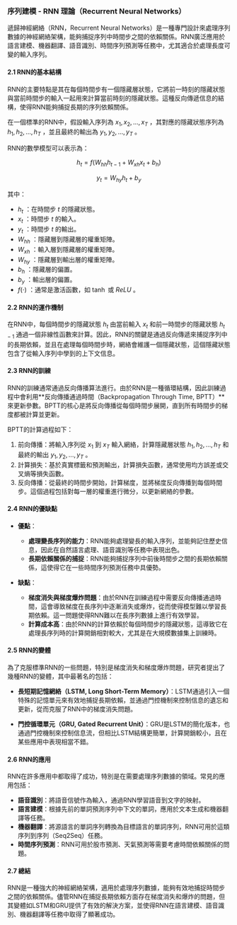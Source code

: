 ### 序列建模 - RNN 理論（Recurrent Neural Networks）

遞歸神經網絡（RNN，Recurrent Neural Networks）是一種專門設計來處理序列數據的神經網絡架構，能夠捕捉序列中時間步之間的依賴關係。RNN廣泛應用於語言建模、機器翻譯、語音識別、時間序列預測等任務中，尤其適合於處理長度可變的輸入序列。

#### 2.1 RNN的基本結構

RNN的主要特點是其在每個時間步有一個隱藏層狀態，它將前一時刻的隱藏狀態與當前時間步的輸入一起用來計算當前時刻的隱藏狀態。這種反向傳遞信息的結構，使得RNN能夠捕捉長期的序列依賴關係。

在一個標準的RNN中，假設輸入序列為  $`x_1, x_2, ..., x_T`$ ，其對應的隱藏狀態序列為  $`h_1, h_2, ..., h_T`$ ，並且最終的輸出為  $`y_1, y_2, ..., y_T`$ 。

RNN的數學模型可以表示為：

$$h_t = f(W_{hh} h_{t-1} + W_{xh} x_t + b_h)$$

$$y_t = W_{hy} h_t + b_y$$


其中：

-  $`h_t`$ ：在時間步  $`t`$  的隱藏狀態。
-  $`x_t`$ ：時間步  $`t`$  的輸入。
-  $`y_t`$ ：時間步  $`t`$  的輸出。
-  $`W_{hh}`$ ：隱藏層到隱藏層的權重矩陣。
-  $`W_{xh}`$ ：輸入層到隱藏層的權重矩陣。
-  $`W_{hy}`$ ：隱藏層到輸出層的權重矩陣。
-  $`b_h`$ ：隱藏層的偏置。
-  $`b_y`$ ：輸出層的偏置。
-  $`f(\cdot)`$ ：通常是激活函數，如  $`\tanh`$  或  $`ReLU`$ 。

#### 2.2 RNN的運作機制

在RNN中，每個時間步的隱藏狀態  $`h_t`$  由當前輸入  $`x_t`$  和前一時間步的隱藏狀態  $`h_{t-1}`$  通過一個非線性函數來計算。因此，RNN的關鍵是通過反向傳遞來捕捉序列中的長期依賴，並且在處理每個時間步時，網絡會維護一個隱藏狀態，這個隱藏狀態包含了從輸入序列中學到的上下文信息。

#### 2.3 RNN的訓練

RNN的訓練通常通過反向傳播算法進行。由於RNN是一種循環結構，因此訓練過程中會利用**反向傳播通過時間（Backpropagation Through Time, BPTT）**來更新參數。BPTT的核心是將反向傳播從每個時間步展開，直到所有時間步的梯度都被計算並更新。

BPTT的計算過程如下：

1. 前向傳播：將輸入序列從  $`x_1`$  到  $`x_T`$  輸入網絡，計算隱藏層狀態  $`h_1, h_2, ..., h_T`$  和最終的輸出  $`y_1, y_2, ..., y_T`$ 。
2. 計算損失：基於真實標籤和預測輸出，計算損失函數，通常使用均方誤差或交叉熵等損失函數。
3. 反向傳播：從最終的時間步開始，計算梯度，並將梯度反向傳播到每個時間步。這個過程包括對每一層的權重進行微分，以更新網絡的參數。

#### 2.4 RNN的優缺點

- **優點**：
  - **處理變長序列的能力**：RNN能夠處理變長的輸入序列，並能夠記住歷史信息，因此在自然語言處理、語音識別等任務中表現出色。
  - **長期依賴關係的捕捉**：RNN能夠捕捉序列中前後時間步之間的長期依賴關係，這使得它在一些時間序列預測任務中具優勢。

- **缺點**：
  - **梯度消失與梯度爆炸問題**：由於RNN在訓練過程中需要反向傳播通過時間，這會導致梯度在長序列中逐漸消失或爆炸，從而使得模型難以學習長期依賴。這一問題使得RNN難以在長序列數據上進行有效學習。
  - **計算成本高**：由於RNN的計算依賴於每個時間步的隱藏狀態，這導致它在處理長序列時的計算開銷相對較大，尤其是在大規模數據集上訓練時。

#### 2.5 RNN的變體

為了克服標準RNN的一些問題，特別是梯度消失和梯度爆炸問題，研究者提出了幾種RNN的變體，其中最著名的包括：

- **長短期記憶網絡（LSTM, Long Short-Term Memory）**：LSTM通過引入一個特殊的記憶單元來有效地捕捉長期依賴，並通過門控機制來控制信息的遺忘和更新，從而克服了RNN中的梯度消失問題。
  
- **門控循環單元（GRU, Gated Recurrent Unit）**：GRU是LSTM的簡化版本，也通過門控機制來控制信息流，但相比LSTM結構更簡單，計算開銷較小，且在某些應用中表現相當不錯。

#### 2.6 RNN的應用

RNN在許多應用中都取得了成功，特別是在需要處理序列數據的領域。常見的應用包括：

- **語音識別**：將語音信號作為輸入，通過RNN學習語音到文字的映射。
- **語言建模**：根據先前的單詞預測序列中下文的單詞，應用於文本生成和機器翻譯等任務。
- **機器翻譯**：將源語言的單詞序列轉換為目標語言的單詞序列，RNN可用於這類序列到序列（Seq2Seq）任務。
- **時間序列預測**：RNN可用於股市預測、天氣預測等需要考慮時間依賴關係的問題。

#### 2.7 總結

RNN是一種強大的神經網絡架構，適用於處理序列數據，能夠有效地捕捉時間步之間的依賴關係。儘管RNN在捕捉長期依賴方面存在梯度消失和爆炸的問題，但其變體如LSTM和GRU提供了有效的解決方案，並使得RNN在語言建模、語音識別、機器翻譯等任務中取得了顯著成功。